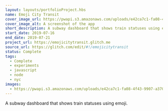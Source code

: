 ```yaml
---
layout: layouts/portfolioProject.hbs
name: Emoji City Transit
cover_image_url: https://pwapi.s3.amazonaws.com/uploads/e42ca7c1-fa08-4f43-9907-a37002a97ba8
cover_image_alt: A screenshot of the app
short_description: A subway dashboard that shows train statuses using emoji.
start_date: 2019-07-16
end_date: 2019-07-21
project_url: https://emojicitytransit.glitch.me
source_url: https://glitch.com/edit/#!/emojicitytransit
status: Complete
tags:
  - Complete
  - experiments
  - javascript
  - node
  - nyc
images:
  - https://pwapi.s3.amazonaws.com/uploads/e42ca7c1-fa08-4f43-9907-a37002a97ba8
---
```


A subway dashboard that shows train statuses using emoji.
